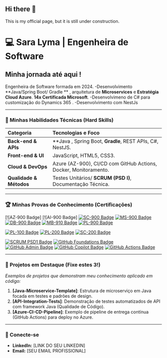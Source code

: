 ## Hi there 👋
This is my official page, but it is still under construction.
# 💻 Sara Lyma | Engenheira de Software 

## Minha jornada até aqui !
Engenheira de Software formada em 2024. 
-Desenvolvimento **Java/Spring Boot/ Gradle ** , arquitetura de **Microservices** e **Estratégia Cloud Azure**. **14x Certificada Microsoft**. 
-Desenvolvimeno de C# para customização do Dynamics 365 .
-Desenvolvimento com NestJs 

---

### 🚀 Minhas Habilidades Técnicas (Hard Skills)
| Categoria | Tecnologias e Foco |
| :--- | :--- |
| **Back-end & APIs** | **Java , Spring Boot, **Gradle**, REST APIs, C#, NestJS. |
| **Front-end & UI** | JavaScript, HTML5, CSS3. |
| **Cloud & DevOps** | Azure (AZ-900), CI/CD com GitHub Actions, Docker, Monitoramento. |
| **Qualidade & Métodos** | Testes Unitários/ **SCRUM (PSD I)**, Documentação Técnica. |

---

### 🏆 Minhas Provas de Conhecimento (Certificações)

[![AZ-900 Badge]
[![AI-900 Badge]
[![SC-900 Badge](URL_RAW_IMAGEM_SC900)](URL_VALIDACAO_MICROSOFT_SC900)
[![MS-900 Badge](URL_RAW_IMAGEM_MS900)](URL_VALIDACAO_MICROSOFT_MS900)
[![DB-900 Badge](URL_RAW_IMAGEM_DB900)](URL_VALIDACAO_MICROSOFT_DB900)
[![MB-910 Badge](URL_RAW_IMAGEM_MB910)](URL_VALIDACAO_MICROSOFT_MB910)
[![PL-900 Badge](URL_RAW_IMAGEM_PL900)](URL_VALIDACAO_MICROSOFT_PL900)

[![PL-100 Badge](URL_RAW_IMAGEM_PL100)](URL_VALIDACAO_MICROSOFT_PL100)
[![PL-200 Badge](URL_RAW_IMAGEM_PL200)](URL_VALIDACAO_MICROSOFT_PL200)
[![SC-200 Badge](URL_RAW_IMAGEM_SC200)](URL_VALIDACAO_MICROSOFT_SC200)

[![SCRUM PSD1 Badge](URL_RAW_IMAGEM_SCRUM)](URL_VALIDACAO_SCRUM)
[![GitHub Foundations Badge](URL_RAW_IMAGEM_GHFOUND)](URL_VALIDACAO_GITHUB_FOUND)
[![GitHub Admin Badge](URL_RAW_IMAGEM_GHADMIN)](URL_VALIDACAO_GITHUB_ADMIN)
[![GitHub Copilot Badge](URL_RAW_IMAGEM_GHCOPILOT)](URL_VALIDACAO_GITHUB_COPILOT)
[![GitHub Actions Badge](URL_RAW_IMAGEM_GHACTIONS)](URL_VALIDACAO_GITHUB_ACTIONS)


---

### 📌 Projetos em Destaque (Fixe estes 3!)
*Exemplos de projetos que demonstram meu conhecimento aplicado em código:*
1. **[Java-Microservice-Template]**: Estrutura de microserviço em Java focada em testes e padrões de design.
2. **[API-Integration-Tests]**: Demonstração de testes automatizados de API com framework Java (Qualidade de Código).
3. **[Azure-CI-CD-Pipeline]**: Exemplo de pipeline de entrega contínua (GitHub Actions) para deploy no Azure.

---

### 🤝 Conecte-se
* **LinkedIn:** [LINK DO SEU LINKEDIN]
* **Email:** [SEU EMAIL PROFISSIONAL]
